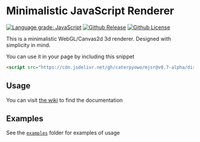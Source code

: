 # Minimalistic JavaScript Renderer

[![Language grade: JavaScript][lgtm]](https://lgtm.com/projects/g/CaterpyOwO/mjsr/context:javascript)
[![Github Release][release]](https://github.com/CaterpyOwO/mjsr/releases)
[![Github License][license]](https://github.com/CaterpyOwO/mjsr/blob/master/LICENSE)

[lgtm]: https://img.shields.io/lgtm/grade/javascript/g/CaterpyOwO/mjsr.svg?logo=lgtm&logoWidth=18
[license]: https://img.shields.io/github/license/CaterpyOwO/mjsr
[release]: https://img.shields.io/github/v/release/CaterpyOwO/mjsr

This is a minimalistic WebGL/Canvas2d 3d renderer.
Designed with simplicity in mind.

You can use it in your page by including this snippet

```html
<script src="https://cdn.jsdelivr.net/gh/caterpyowo/mjsr@v0.7-alpha/dist/mjsr.js"></script>
```

## Usage

You can visit [the wiki](https://github.com/CaterpyOwO/mjsr/wiki) to find the documentation

## Examples

See the [`examples`](examples) folder for examples of usage
